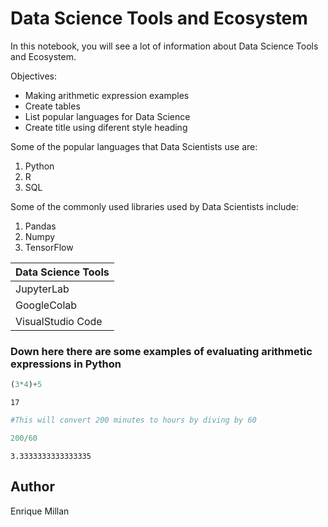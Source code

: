 # Data Science Tools and Ecosystem


In this notebook, you will see a lot of information about Data Science Tools and Ecosystem. 

Objectives:

- Making arithmetic expression examples
- Create tables
- List popular languages for Data Science
- Create title using diferent style heading




Some of the popular languages that Data Scientists use are:

1. Python
2. R
3. SQL

Some of the commonly used libraries used by Data Scientists include:

1. Pandas
2.  Numpy
3. TensorFlow

|Data Science Tools|
|--|
|JupyterLab|
|GoogleColab|
|VisualStudio Code|

### Down here there are some examples of evaluating arithmetic expressions in Python


```python
(3*4)+5
```




    17




```python
#This will convert 200 minutes to hours by diving by 60

200/60
```




    3.3333333333333335



## Author

Enrique Millan
